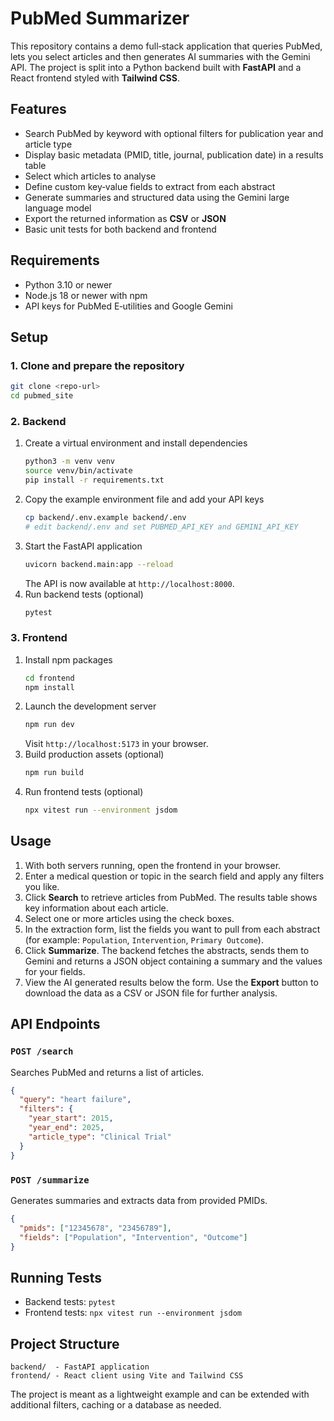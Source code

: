 # PubMed Summarizer

This repository contains a demo full‑stack application that queries PubMed, lets you select articles and then generates AI summaries with the Gemini API. The project is split into a Python backend built with **FastAPI** and a React frontend styled with **Tailwind CSS**.

## Features

- Search PubMed by keyword with optional filters for publication year and article type
- Display basic metadata (PMID, title, journal, publication date) in a results table
- Select which articles to analyse
- Define custom key‑value fields to extract from each abstract
- Generate summaries and structured data using the Gemini large language model
- Export the returned information as **CSV** or **JSON**
- Basic unit tests for both backend and frontend

## Requirements

- Python 3.10 or newer
- Node.js 18 or newer with npm
- API keys for PubMed E‑utilities and Google Gemini

## Setup

### 1. Clone and prepare the repository
```bash
git clone <repo-url>
cd pubmed_site
```

### 2. Backend
1. Create a virtual environment and install dependencies
   ```bash
   python3 -m venv venv
   source venv/bin/activate
   pip install -r requirements.txt
   ```
2. Copy the example environment file and add your API keys
   ```bash
   cp backend/.env.example backend/.env
   # edit backend/.env and set PUBMED_API_KEY and GEMINI_API_KEY
   ```
3. Start the FastAPI application
   ```bash
   uvicorn backend.main:app --reload
   ```
   The API is now available at `http://localhost:8000`.
4. Run backend tests (optional)
   ```bash
   pytest
   ```

### 3. Frontend
1. Install npm packages
   ```bash
   cd frontend
   npm install
   ```
2. Launch the development server
   ```bash
   npm run dev
   ```
   Visit `http://localhost:5173` in your browser.
3. Build production assets (optional)
   ```bash
   npm run build
   ```
4. Run frontend tests (optional)
   ```bash
   npx vitest run --environment jsdom
   ```

## Usage

1. With both servers running, open the frontend in your browser.
2. Enter a medical question or topic in the search field and apply any filters you like.
3. Click **Search** to retrieve articles from PubMed. The results table shows key information about each article.
4. Select one or more articles using the check boxes.
5. In the extraction form, list the fields you want to pull from each abstract (for example: `Population`, `Intervention`, `Primary Outcome`).
6. Click **Summarize**. The backend fetches the abstracts, sends them to Gemini and returns a JSON object containing a summary and the values for your fields.
7. View the AI generated results below the form. Use the **Export** button to download the data as a CSV or JSON file for further analysis.

## API Endpoints

### `POST /search`
Searches PubMed and returns a list of articles.
```json
{
  "query": "heart failure",
  "filters": {
    "year_start": 2015,
    "year_end": 2025,
    "article_type": "Clinical Trial"
  }
}
```

### `POST /summarize`
Generates summaries and extracts data from provided PMIDs.
```json
{
  "pmids": ["12345678", "23456789"],
  "fields": ["Population", "Intervention", "Outcome"]
}
```

## Running Tests

- Backend tests: `pytest`
- Frontend tests: `npx vitest run --environment jsdom`

## Project Structure
```
backend/  - FastAPI application
frontend/ - React client using Vite and Tailwind CSS
```

The project is meant as a lightweight example and can be extended with additional filters, caching or a database as needed.
